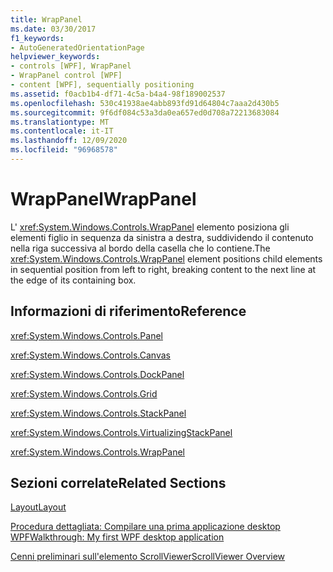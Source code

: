 ```yaml
---
title: WrapPanel
ms.date: 03/30/2017
f1_keywords:
- AutoGeneratedOrientationPage
helpviewer_keywords:
- controls [WPF], WrapPanel
- WrapPanel control [WPF]
- content [WPF], sequentially positioning
ms.assetid: f0acb1b4-df71-4c5a-b4a4-98f189002537
ms.openlocfilehash: 530c41938ae4abb893fd91d64804c7aaa2d430b5
ms.sourcegitcommit: 9f6df084c53a3da0ea657ed0d708a72213683084
ms.translationtype: MT
ms.contentlocale: it-IT
ms.lasthandoff: 12/09/2020
ms.locfileid: "96968578"
---
```

# <a name="wrappanel"></a><span data-ttu-id="83793-102">WrapPanel</span><span class="sxs-lookup"><span data-stu-id="83793-102">WrapPanel</span></span>
<span data-ttu-id="83793-103">L' <xref:System.Windows.Controls.WrapPanel> elemento posiziona gli elementi figlio in sequenza da sinistra a destra, suddividendo il contenuto nella riga successiva al bordo della casella che lo contiene.</span><span class="sxs-lookup"><span data-stu-id="83793-103">The <xref:System.Windows.Controls.WrapPanel> element positions child elements in sequential position from left to right, breaking content to the next line at the edge of its containing box.</span></span>  
  
## <a name="reference"></a><span data-ttu-id="83793-104">Informazioni di riferimento</span><span class="sxs-lookup"><span data-stu-id="83793-104">Reference</span></span>  
 <xref:System.Windows.Controls.Panel>  
  
 <xref:System.Windows.Controls.Canvas>  
  
 <xref:System.Windows.Controls.DockPanel>  
  
 <xref:System.Windows.Controls.Grid>  
  
 <xref:System.Windows.Controls.StackPanel>  
  
 <xref:System.Windows.Controls.VirtualizingStackPanel>  
  
 <xref:System.Windows.Controls.WrapPanel>  
  
## <a name="related-sections"></a><span data-ttu-id="83793-105">Sezioni correlate</span><span class="sxs-lookup"><span data-stu-id="83793-105">Related Sections</span></span>  
 [<span data-ttu-id="83793-106">Layout</span><span class="sxs-lookup"><span data-stu-id="83793-106">Layout</span></span>](../advanced/layout.md)  
  
 [<span data-ttu-id="83793-107">Procedura dettagliata: Compilare una prima applicazione desktop WPF</span><span class="sxs-lookup"><span data-stu-id="83793-107">Walkthrough: My first WPF desktop application</span></span>](../getting-started/walkthrough-my-first-wpf-desktop-application.md)  
  
 [<span data-ttu-id="83793-108">Cenni preliminari sull'elemento ScrollViewer</span><span class="sxs-lookup"><span data-stu-id="83793-108">ScrollViewer Overview</span></span>](scrollviewer-overview.md)
